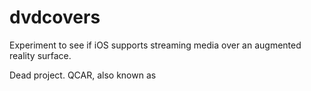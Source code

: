 # dvdcovers
Experiment to see if iOS supports streaming media over an augmented reality surface.

Dead project. QCAR, also known as 
